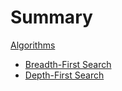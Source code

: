 # Summary

[Algorithms](./breadth-first-search.md)
- [Breadth-First Search](./breadth-first-search.md)
- [Depth-First Search](./depth-first-search.md)
